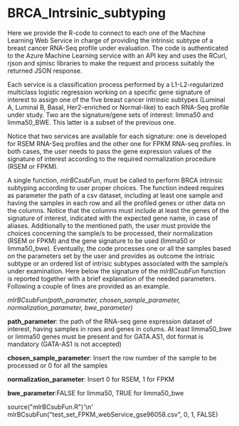 # BRCA_Intrsinic_subtyping

Here we provide the R-code to connect to each one of the Machine Learning Web Service in charge of providing the intrinsic subtype of a breast cancer RNA-Seq profile under evaluation. The code is authenticated to the Azure Machine Learning service with an API key and uses the RCurl, rjson and sjmisc libraries to make the request and process suitably the returned JSON response. 

Each service is a classification process performed by a L1-L2-regularized multiclass logistic regression working on a specific gene signature of interest to assign one of the five breast cancer intrinsic subtypes (Luminal A, Luminal B, Basal, Her2-enriched or Normal-like) to each RNA-Seq profile under study. Two are the signature/gene sets of interest: limma50 and limma50_BWE. This latter is a subset of the previous one.

Notice that two services are available for each signature: one is developed for RSEM RNA-Seq profiles and the other one for FPKM RNA-seq profiles. In both cases, the user needs to pass the gene expression values of the signature of interest according to the required normalization procedure (RSEM or FPKM).

A single function, *mlrBCsubFun*, must be called to perform BRCA intrinsic subtyping according to user proper choices.
The function indeed requires as parameter the path of a csv dataset, including at least one sample and having the samples in each row and all the profiled genes or other data on the columns. Notice that the columns must include at least the genes of the signature of interest, indicated with the expected gene name, in case of aliases. 
Additionally to the mentioned path, the user must provide the choices concerning the sample/s to be processed, their normalization (RSEM or FPKM) and the gene signature to be used (limma50 or limma50_bwe). Eventually, the code processes one or all the samples based on the parameters set by the user and provides as outcome the intrisic subtype or an ordered list of intrisic subtypes associated with the sample/s under examination.
Here below the signature of the *mlrBCsubFun* function is reported together with a brief explanation of the needed parameters. Following a couple of lines are provided as an example.

*mlrBCsubFun(path_parameter, chosen_sample_parameter, normalization_parameter, bwe_parameter)*

**path_parameter**: the path of the RNA-seq gene expression dataset of interest, having samples in rows and genes in colums. At least limma50_bwe or limma50 genes must be present and for GATA.AS1, dot format is mandatory (GATA-AS1 is not accepted)

**chosen_sample_parameter**: Insert the row number of the sample to be processed or 0 for all the samples

**normalization_parameter**: Insert 0 for RSEM, 1 for FPKM

**bwe_parameter**:FALSE for limma50, TRUE for limma50_bwe


source("mlrBCsubFun.R")'\n'
mlrBCsubFun("test_set_FPKM_webService_gse96058.csv", 0, 1, FALSE)
